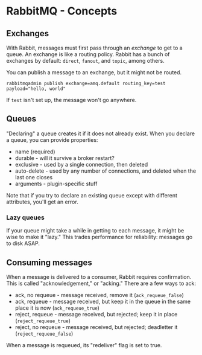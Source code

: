 # RabbitMQ - Concepts

## Exchanges

With Rabbit, messages must first pass through an _exchange_ to get to a queue.
An exchange is like a routing policy. Rabbit has a bunch of exchanges by default:
`direct`, `fanout`, and `topic`, among others.

You can publish a message to an exchange, but it might not be routed.

```
rabbitmqadmin publish exchange=amq.default routing_key=test payload="hello, world"
```

If `test` isn't set up, the message won't go anywhere.

## Queues

"Declaring" a queue creates it if it does not already exist. When you declare a 
queue, you can provide properties:

- name (required)
- durable - will it survive a broker restart?
- exclusive - used by a single connection, then deleted
- auto-delete - used by any number of connections, and deleted when the last one closes
- arguments - plugin-specific stuff

Note that if you try to declare an existing queue except with different attributes,
you'll get an error.

### Lazy queues

If your queue might take a while in getting to each message, it might be wise to make
it "lazy." This trades performance for reliability: messages go to disk ASAP.

## Consuming messages

When a message is delivered to a consumer, Rabbit requires confirmation. This is called
"acknowledgement," or "acking." There are a few ways to ack:

- ack, no requeue - message received, remove it (`ack_requeue_false`)
- ack, requeue - message received, but keep it in the queue in the same place it is now (`ack_requeue_true`)
- reject, requeue - message received, but rejected; keep it in place (`reject_requeue_true`)
- reject, no requeue - message received, but rejected; deadletter it (`reject_requeue_false`)

When a message is requeued, its "redeliver" flag is set to true.
